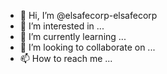 - 👋 Hi, I’m @elsafecorp-elsafecorp
- 👀 I’m interested in ...
- 🌱 I’m currently learning ...
- 💞️ I’m looking to collaborate on ...
- 📫 How to reach me ...

<!---
elsafecorp-elsafecorp/elsafecorp-elsafecorp is a ✨ special ✨ repository because its `README.md` (this file) appears on your GitHub profile.
You can click the Preview link to take a look at your changes.
--->
